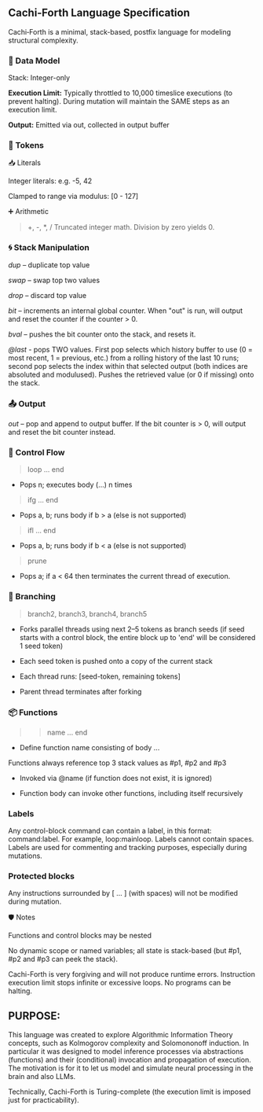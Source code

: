 ## Cachi‑Forth Language Specification

Cachi‑Forth is a minimal, stack-based, postfix language for modeling structural complexity. 

### 🔢 Data Model

Stack: Integer-only

**Execution Limit:** Typically throttled to 10,000 timeslice executions (to prevent halting). During mutation will maintain the SAME steps as an execution limit.

**Output:** Emitted via out, collected in output buffer

### 🧱 Tokens

📥 Literals

Integer literals: e.g. -5, 42

Clamped to range via modulus: [0 - 127]

➕ Arithmetic

> +, -, *, /
Truncated integer math. Division by zero yields 0.

### 🌀 Stack Manipulation

*dup* – duplicate top value

*swap* – swap top two values

*drop* – discard top value

*bit* – increments an internal global counter. When "out" is run, will output and reset the counter if the counter > 0.

*bval* – pushes the bit counter onto the stack, and resets it.

*\@last* - pops TWO values. First pop selects which history buffer to use (0 = most recent, 1 = previous, etc.) from a rolling history of the last 10 runs; second pop selects the index within that selected output (both indices are absoluted and modulused). Pushes the retrieved value (or 0 if missing) onto the stack.

### 📤 Output

*out* – pop and append to output buffer. If the bit counter is > 0, will output and reset the bit counter instead.

### 🔁 Control Flow

> loop ... end

* Pops n; executes body (...) n times

> ifg ... end

* Pops a, b; runs body if b > a (else is not supported)

> ifl ... end

* Pops a, b; runs body if b < a (else is not supported)

> prune

* Pops a; if a < 64 then terminates the current thread of execution. 

### 🌿 Branching
> branch2, branch3, branch4, branch5
* Forks parallel threads using next 2–5 tokens as branch seeds (if seed starts with a control block, the entire block up to 'end' will be considered 1 seed token)

* Each seed token is pushed onto a copy of the current stack

* Each thread runs: [seed-token, remaining tokens]

* Parent thread terminates after forking

### 📦 Functions

> >name ... end

* Define function name consisting of body ...

Functions always reference top 3 stack values as #p1, #p2 and #p3

* Invoked via @name (if function does not exist, it is ignored)

* Function body can invoke other functions, including itself recursively

### Labels

Any control-block command can contain a label, in this format: command:label. For example, loop:mainloop.
Labels cannot contain spaces. Labels are used for commenting and tracking purposes, especially during mutations.

### Protected blocks

Any instructions surrounded by \[ ... \] (with spaces) will not be modified during mutation.

🛡️ Notes

Functions and control blocks may be nested

No dynamic scope or named variables; all state is stack-based (but #p1, #p2 and #p3 can peek the stack).

Cachi-Forth is very forgiving and will not produce runtime errors. Instruction execution limit stops infinite or excessive loops. No programs can be halting.

## PURPOSE:

This language was created to explore Algorithmic Information Theory concepts, such as Kolmogorov complexity and Solomononoff induction.
In particular it was designed to model inference processes via abstractions (functions) and their (conditional) invocation and propagation
of execution. The motivation is for it to let us model and simulate neural processing in the brain and also LLMs.

Technically, Cachi-Forth is Turing-complete (the execution limit is imposed just for practicability).

